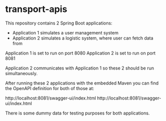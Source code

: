 # transport-apis

This repository contains 2 Spring Boot applications:
- Application 1 simulates a user management system
- Application 2 simulates a logistic system, where user can fetch data from

Application 1 is set to run on port 8080
Application 2 is set to run on port 8081

Application 2 communicates with Application 1 so these 2 should be run simultaneously.

After running these 2 applications with the embedded Maven you can find the OpenAPI definition for both of those at:

http://localhost:8081/swagger-ui/index.html
http://localhost:8081/swagger-ui/index.html

There is some dummy data for testing purposes for both applications.
